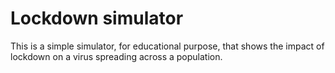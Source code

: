 # Lockdown simulator

This is a simple simulator, for educational purpose, that shows the impact of lockdown on a virus spreading across a population.
